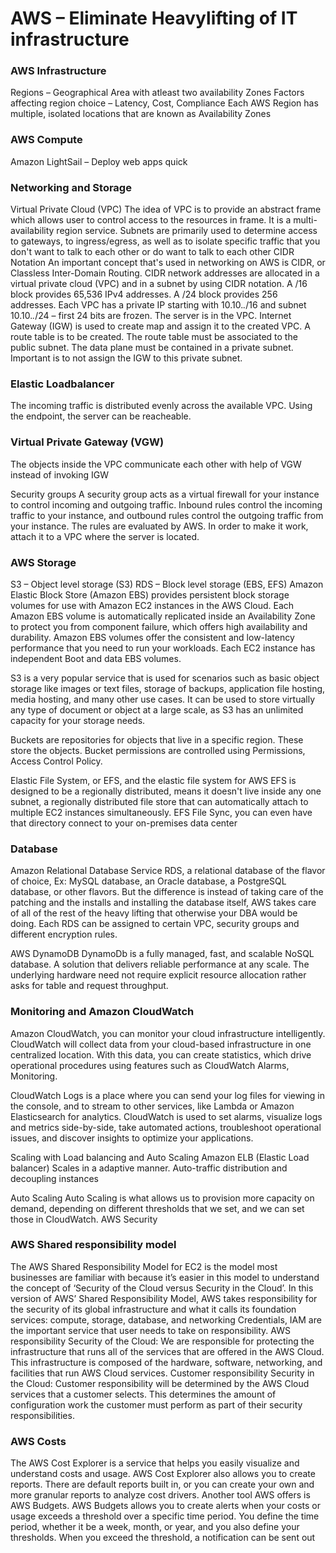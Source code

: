 # AWS – Eliminate Heavylifting of IT infrastructure

### AWS Infrastructure
Regions – Geographical Area with atleast two availability Zones
Factors affecting region choice – Latency, Cost, Compliance
Each AWS Region has multiple, isolated locations that are known as Availability Zones

### AWS Compute
Amazon LightSail – Deploy web apps quick

### Networking and Storage
Virtual Private Cloud (VPC)
The idea of VPC is to provide an abstract frame which allows user to control access to the resources in frame. It is a multi-availability region service.
Subnets are primarily used to determine access to gateways, to ingress/egress, as well as to isolate specific traffic that you don't want to talk to each other or do want to talk to each other
CIDR Notation
An important concept that's used in networking on AWS is CIDR, or Classless Inter-Domain Routing. CIDR network addresses are allocated in a virtual private cloud (VPC) and in a subnet by using CIDR notation. A /16 block provides 65,536 IPv4 addresses. A /24 block provides 256 addresses. 
Each VPC has a private IP starting with 10.10.*.*/16 and subnet 10.10.*.*/24  – first 24 bits are frozen. The server is in the VPC.
Internet Gateway (IGW) is used to create map and assign it to the created VPC. A route table is to be created. The route table must be associated to the public subnet.
The data plane must be contained in a private subnet. Important is to not assign the IGW to this private subnet.

### Elastic Loadbalancer
The incoming traffic is distributed evenly across the available VPC. Using the endpoint, the server can be reacheable.

### Virtual Private Gateway (VGW)
The objects inside the VPC communicate each other with help of VGW instead of invoking IGW

Security groups 
A security group acts as a virtual firewall for your instance to control incoming and outgoing traffic. Inbound rules control the incoming traffic to your instance, and outbound rules control the outgoing traffic from your instance. The rules are evaluated by AWS. In order to make it work, attach it to a VPC where the server is located.

### AWS Storage

S3 – Object level storage (S3)
RDS – Block level storage (EBS, EFS)
Amazon Elastic Block Store (Amazon EBS) provides persistent block storage volumes for use with Amazon EC2 instances in the AWS Cloud. Each Amazon EBS volume is automatically replicated inside an Availability Zone to protect you from component failure, which offers high availability and durability. Amazon EBS volumes offer the consistent and low-latency performance that you need to run your workloads. Each EC2 instance has independent Boot and data EBS volumes. 

S3 is a very popular service that is used for scenarios such as basic object storage like images or text files, storage of backups, application file hosting, media hosting, and many other use cases. It can be used to store virtually any type of document or object at a large scale, as S3 has an unlimited capacity for your storage needs.

Buckets are repositories for objects that live in a specific region. These store the objects. Bucket permissions are controlled using Permissions, Access Control Policy.

Elastic File System, or EFS, and the elastic file system for AWS EFS is designed to be a regionally distributed, means it doesn't live inside any one subnet, a regionally distributed file store that can automatically attach to multiple EC2 instances simultaneously. EFS File Sync, you can even have that directory connect to your on-premises data center

### Database
Amazon Relational Database Service
RDS, a relational database of the flavor of choice, Ex: MySQL database, an Oracle database, a PostgreSQL database, or other flavors. But the difference is instead of taking care of the patching and the installs and installing the database itself, AWS takes care of all of the rest of the heavy lifting that otherwise your DBA would be doing.
Each RDS can be assigned to certain VPC, security groups and different encryption rules.

AWS DynamoDB 
DynamoDb is a fully managed, fast, and scalable NoSQL database. A solution that delivers reliable performance at any scale. The underlying hardware need not require explicit resource allocation rather asks for table and request throughput.

### Monitoring and Amazon CloudWatch
Amazon CloudWatch, you can monitor your cloud infrastructure intelligently. CloudWatch will collect data from your cloud-based infrastructure in one centralized location. With this data, you can create statistics, which drive operational procedures using features such as CloudWatch Alarms, Monitoring.

CloudWatch Logs is a place where you can send your log files for viewing in the console, and to stream to other services, like Lambda or Amazon Elasticsearch for analytics. CloudWatch is used to set alarms, visualize logs and metrics side-by-side, take automated actions, troubleshoot operational issues, and discover insights to optimize your applications.

Scaling with Load balancing and Auto Scaling
Amazon ELB (Elastic Load balancer)
Scales in a adaptive manner. Auto-traffic distribution and decoupling instances

Auto Scaling
Auto Scaling is what allows us to provision more capacity on demand, depending on different thresholds that we set, and we can set those in CloudWatch. 
AWS Security

### AWS Shared responsibility model
The AWS Shared Responsibility Model for EC2 is the model most businesses are familiar with because it’s easier in this model to understand the concept of ‘Security of the Cloud versus Security in the Cloud’. In this version of AWS’ Shared Responsibility Model, AWS takes responsibility for the security of its global infrastructure and what it calls its foundation services: compute, storage, database, and networking
Credentials, IAM are the important service that user needs to take on responsibility.
AWS responsibility
Security of the Cloud: We are responsible for protecting the infrastructure that runs all of the services that are offered in the AWS Cloud. This infrastructure is composed of the hardware, software, networking, and facilities that run AWS Cloud services.
Customer responsibility
Security in the Cloud: Customer responsibility will be determined by the AWS Cloud services that a customer selects. This determines the amount of configuration work the customer must perform as part of their security responsibilities.


### AWS Costs
The AWS Cost Explorer is a service that helps you easily visualize and understand costs and usage. AWS Cost Explorer also allows you to create reports. There are default reports built in, or you can create your own and more granular reports to analyze cost drivers.
Another tool AWS offers is AWS Budgets. AWS Budgets allows you to create alerts when your costs or usage exceeds a threshold over a specific time period. You define the time period, whether it be a week, month, or year, and you also define your thresholds. When you exceed the threshold, a notification can be sent out


